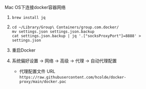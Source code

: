 Mac OS下连接docker容器网络

1. ```shell
   brew install jq
   ```

2. ```shell
   cd ~/Library/Group\ Containers/group.com.docker/
   mv settings.json settings.json.backup
   cat settings.json.backup | jq '.["socksProxyPort"]=8888' > settings.json
   ```

3. 重启Docker

4. 系统偏好设置 -> 网络 -> 高级 -> 代理 -> 自动代理配置

   - 代理配置文件 URL `https://raw.githubusercontent.com/hcolde/docker-proxy/main/docker.pac`

